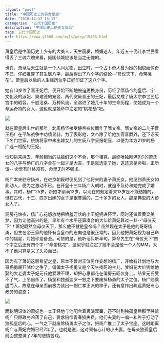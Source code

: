 ```yaml
---
layout: "post"
title: "中国历史上的美女皇后"
date: "2018-12-17 16:15"
categories: "五代十国历史"
description: "中国历史上的美女皇后"
tags: 五代十国历史
url: https://www.y5000.com/zgls/wdsg/15403.html
---
```






萧皇后是中国历史上少有的大美人，天生丽质，娇媚迷人，年近五十仍让李世民看得丢了三魂六魄来看，倾国倾城应该是当之无愧的。

也许，萧皇后天生就是一个人间尤物，出生时，一个占卜奇人曾为她的相貌而惊奇不已，仔细推算了其生辰八字，最后得出了八个字的结论--“母仪天下，命带桃花”。萧皇后以后的人生经历似乎正好印证了这八个字。

她自13岁作了晋王妃后，便开始不断地被迫更换身份，历经了隋炀帝的皇后、宇文化及的淑妃、窦建德的宠妾、两代突厥番王的王妃，最后又成了唐太宗李世民后宫中的昭容。千般沧桑、万种风流，全溶进了她几十年的生命历程，使她成为一个命运奇特的女人，这也就是她命中注定的“桃花劫”吧。

![](https://img.y5000.com/uploads/allimg/170228/8-1F22Q6220K05.jpg)

就在萧皇后出世的那年，北周杨坚接受静帝禅位而作了隋文帝。隋文帝的二儿子晋王杨广在平陈战争中功绩显赫，为了表彰他，文帝除了给他加官晋爵外，还下诏天下名门世家，统统将家中未出嫁女儿的生辰八字呈报朝庭，以便为年方21岁的杨广选一相配的王妃。

谁知挑来挑去，年龄相当的姑娘们这个不合，那个相克，最终唯独刚满9岁的萧氏女的八字与杨广的八字合在一起才是大吉，于是就选定了她，这还真是命啦，正所谓--
命里有时终须有，命里无时不强求。

杨广本来驻守扬州，在进京朝觐时便见到了他将来的妻子萧氏女。他见到萧氏女如此动人，便为之激动不已。在开皇十三年杨广入朝时，就迫不及待和她完成了婚事。其时，杨广25岁，新娘才刚满13岁，以现在的规定看来13岁是不能结婚的，但在古代，十三、四岁出嫁的女子是很普遍的，二十多岁的女人，那是典型的大龄女人了。

洞房花烛夜，杨广心花怒放地把娇羞万状的小王妃拥进怀里，同时还做着黄梁美梦，因为让他高兴的是，早年有个水平还算凑合的大仙给萧妃算过一卦--“母仪天下”！萧妃既然会母仪天下，那么他不就是皇帝吗？虽然现在太子是他的哥哥杨勇，但生在帝王家的他怀有当皇帝的志向也是很正常的，因此他把萧妃视为自己命中的福星，对她珍爱备至。可惜的是，他听话只听半句，算命先生在“母仪天下”四个字之后还有四个字--“命带桃花”，这似乎就注定了她不会是他一个人的MM，大不了他只算是采了头彩而已。

因为有了萧妃这颗希望之星，原本不曾对王位另作妄想的杨广，开始有计划地与大哥杨勇展开储位之争了。偏偏太子杨勇又是个天生找死的主儿，爹妈花大价钱给他娶的大老婆太子妃元氏他爱理不理，却把心思都花在偏房云昭仪身上。结果元氏受不了气，上吊自杀了。杨坚和独孤迦罗一怒之下要废掉杨勇的太子之位。杨广则乘虚而入，故意在母亲面前极力装出一副仁孝正派的样子，还有意作出疏远萧妃专心政务的姿态；

![](https://img.y5000.com/uploads/allimg/170228/8-1F22Q6221LF.jpg)

而聪明识体的萧妃也一本正经地与他配合着表演双簧，还不时到独孤皇后那里哭诉杨广只顾政务冷落了自己，要求赔偿青春损失费。他们夫妻的一唱一和终于打动了独孤皇后的心，一气之下就废除杨勇太子之位，把杨广推上了太子宝座。这时距离杨广与萧妃完婚已经7年了，也就是说，这对颇有心计的小夫妻，在母亲独孤皇后前面整整演了7年的悲情苦戏。
